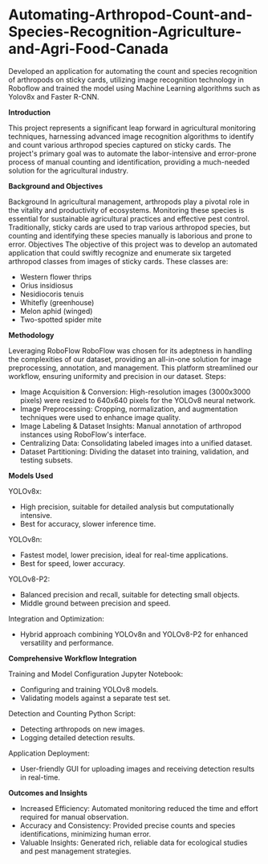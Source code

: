 # Automating-Arthropod-Count-and-Species-Recognition-Agriculture-and-Agri-Food-Canada
Developed an application for automating the count and species recognition of arthropods on sticky cards, utilizing image recognition technology in Roboflow and trained the model using Machine Learning algorithms such as Yolov8x and Faster R-CNN.

**Introduction**

This project represents a significant leap forward in agricultural monitoring techniques, harnessing advanced image recognition algorithms to identify and count various arthropod species captured on sticky cards. The project's primary goal was to automate the labor-intensive and error-prone process of manual counting and identification, providing a much-needed solution for the agricultural industry.

**Background and Objectives**

Background
In agricultural management, arthropods play a pivotal role in the vitality and productivity of ecosystems. Monitoring these species is essential for sustainable agricultural practices and effective pest control. Traditionally, sticky cards are used to trap various arthropod species, but counting and identifying these species manually is laborious and prone to error.
Objectives
The objective of this project was to develop an automated application that could swiftly recognize and enumerate six targeted arthropod classes from images of sticky cards. These classes are:
- Western flower thrips
- Orius insidiosus
- Nesidiocoris tenuis
- Whitefly (greenhouse)
- Melon aphid (winged)
- Two-spotted spider mite

**Methodology**

Leveraging RoboFlow
RoboFlow was chosen for its adeptness in handling the complexities of our dataset, providing an all-in-one solution for image preprocessing, annotation, and management. This platform streamlined our workflow, ensuring uniformity and precision in our dataset.
Steps:
- Image Acquisition & Conversion: High-resolution images (3000x3000 pixels) were resized to 640x640 pixels for the YOLOv8 neural network.
- Image Preprocessing: Cropping, normalization, and augmentation techniques were used to enhance image quality.
- Image Labeling & Dataset Insights: Manual annotation of arthropod instances using RoboFlow's interface.
- Centralizing Data: Consolidating labeled images into a unified dataset.
- Dataset Partitioning: Dividing the dataset into training, validation, and testing subsets.

**Models Used**

YOLOv8x:
- High precision, suitable for detailed analysis but computationally intensive.
- Best for accuracy, slower inference time.
  
YOLOv8n:
- Fastest model, lower precision, ideal for real-time applications.
- Best for speed, lower accuracy.

YOLOv8-P2:
- Balanced precision and recall, suitable for detecting small objects.
- Middle ground between precision and speed.
 
Integration and Optimization:
- Hybrid approach combining YOLOv8n and YOLOv8-P2 for enhanced versatility and performance.

**Comprehensive Workflow Integration**

Training and Model Configuration Jupyter Notebook:
- Configuring and training YOLOv8 models.
- Validating models against a separate test set.
  
Detection and Counting Python Script:
- Detecting arthropods on new images.
- Logging detailed detection results.
  
Application Deployment:
- User-friendly GUI for uploading images and receiving detection results in real-time.

**Outcomes and Insights**
- Increased Efficiency: Automated monitoring reduced the time and effort required for manual observation.
- Accuracy and Consistency: Provided precise counts and species identifications, minimizing human error.
- Valuable Insights: Generated rich, reliable data for ecological studies and pest management strategies.


